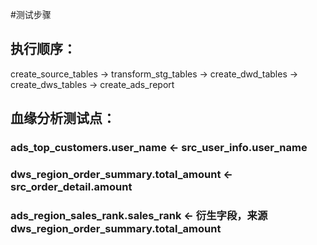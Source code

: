 #测试步骤
## 执行顺序：
create_source_tables → transform_stg_tables → create_dwd_tables → create_dws_tables → create_ads_report

## 血缘分析测试点：
### ads_top_customers.user_name ← src_user_info.user_name
### dws_region_order_summary.total_amount ← src_order_detail.amount
### ads_region_sales_rank.sales_rank ← 衍生字段，来源 dws_region_order_summary.total_amount
